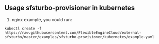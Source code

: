 ## Usage sfsturbo-provisioner in kubernetes

1. nginx example, you could run:

```
kubectl create -f https://raw.githubusercontent.com/FlexibleEngineCloud/external-sfsturbo/master/examples/sfsturbo-provisioner/kubernetes/example.yaml
```

